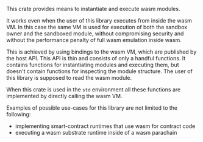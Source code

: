 This crate provides means to instantiate and execute wasm modules.

It works even when the user of this library executes from
inside the wasm VM. In this case the same VM is used for execution
of both the sandbox owner and the sandboxed module, without compromising security
and without the performance penalty of full wasm emulation inside wasm.

This is achieved by using bindings to the wasm VM, which are published by the host API.
This API is thin and consists of only a handful functions. It contains functions for instantiating
modules and executing them, but doesn't contain functions for inspecting the module
structure. The user of this library is supposed to read the wasm module.

When this crate is used in the `std` environment all these functions are implemented by directly
calling the wasm VM.

Examples of possible use-cases for this library are not limited to the following:

- implementing smart-contract runtimes that use wasm for contract code
- executing a wasm substrate runtime inside of a wasm parachain
